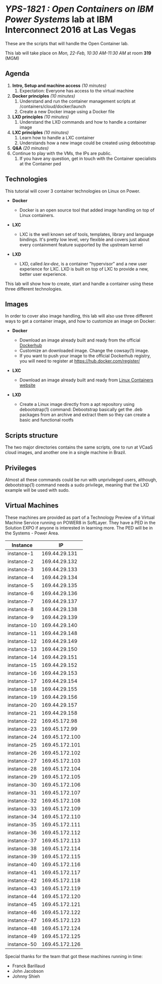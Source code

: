 # *YPS-1821 : Open Containers on IBM Power Systems* lab at IBM Interconnect 2016 at Las Vegas #

These are the scripts that will handle the Open Container lab. 

This lab will take place on *Mon, 22-Feb, 10:30 AM-11:30 AM* at room **319** (MGM)

## Agenda ##

 1. **Intro, Setup and machine access**  *(10 minutes)*
	1. Expectation: Everyone has access to the virtual machine
 2. **Docker principles** *(10 minutes)*
	1. Understand and run the container management scripts at
	   /containers/cloud/docker/launch 
	1. Create a new Docker image using a Docker file
 3. **LXD principles**  *(10 minutes)*
	1. Understand the LXD commands and how to handle a container image
 4. **LXC principles**  *(10 minutes)*
	1. Learn how to handle a LXC container
	2. Understands how a new image could be created using debootstrap
 5. **Q&A** *(20 minutes)*
 6. Continue to play with the VMs, the IPs are public.
	1. If you have any question, get in touch with the Container
	   specialists at the Container ped
	

## Technologies ##

This tutorial will cover 3 container technologies on Linux on Power.

 * **Docker**
	- Docker is an open source tool that added image handling on top of
	  Linux containers.

 * **LXC**
	- LXC is the well known set of tools, templates, library and language
	  bindings. It's pretty low level, very flexible and covers just about
   	  every containment feature supported by the upstream kernel

 * **LXD**
	- LXD, called *lex‐dee*, is a container "hypervisor" and a new user
	  experience for LXC.
	  LXD is built on top of LXC to provide a new, better user experience.

This lab will show how to create, start and handle a container using these
three different technologies.

## Images ##

In order to cover also image handling, this lab will also use three different
ways to get a container image, and how to customize an image on Docker:

 * **Docker**
	- Download an image already built and ready from the official [Dockerhub](https://hub.docker.com)
	- Customize an downloaded image. Change the cowsay(1) image.
	- If you want to push your image to the official Dockerhub registry, you
	  will need to register at https://hub.docker.com/register/
	
 * **LXC**
	- Download an image already built and ready from [Linux Containers website](https://linuxcontainers.org)

 * **LXD**
	- Create a Linux image directly from a apt repository using
	  debootstrap(1) command:
	  Debootstrap basically get the .deb packages from an archive and
	  extract them so they can create a basic and functional rootfs

## Scripts structure ##

The two major directories contains the same scripts, one to run at VCaaS cloud
images, and another one in a single machine in Brazil.

## Privileges ##

Almost all these commands could be run with unprivileged users, although,
debootstrap(1) command needs a sudo privilege, meaning that the LXD example
will be used with sudo.

## Virtual Machines ##

These machines are provided as part of a Technology Preview of a Virtual
Machine Service running on POWER8 in SoftLayer. They have a PED in the Solution
EXPO if anyone is interested in learning more. The PED will be in the Systems -
Power Area.

Instance      |  IP
--------------|--------------
 instance-1   | 169.44.29.131 
 instance-2   | 169.44.29.132
 instance-3   | 169.44.29.133 
 instance-4   | 169.44.29.134 
 instance-5   | 169.44.29.135 
 instance-6   | 169.44.29.136 
 instance-7   | 169.44.29.137 
 instance-8   | 169.44.29.138 
 instance-9   | 169.44.29.139 
 instance-10  | 169.44.29.140
 instance-11  | 169.44.29.148
 instance-12  | 169.44.29.149
 instance-13  | 169.44.29.150
 instance-14  | 169.44.29.151
 instance-15  | 169.44.29.152
 instance-16  | 169.44.29.153
 instance-17  | 169.44.29.154
 instance-18  | 169.44.29.155
 instance-19  | 169.44.29.156
 instance-20  | 169.44.29.157
 instance-21  | 169.44.29.158
 instance-22  | 169.45.172.98
 instance-23  | 169.45.172.99
 instance-24  | 169.45.172.100 
 instance-25  | 169.45.172.101 
 instance-26  | 169.45.172.102 
 instance-27  | 169.45.172.103 
 instance-28  | 169.45.172.104 
 instance-29  | 169.45.172.105 
 instance-30  | 169.45.172.106 
 instance-31  | 169.45.172.107 
 instance-32  | 169.45.172.108 
 instance-33  | 169.45.172.109 
 instance-34  | 169.45.172.110 
 instance-35  | 169.45.172.111 
 instance-36  | 169.45.172.112 
 instance-37  | 169.45.172.113 
 instance-38  | 169.45.172.114 
 instance-39  | 169.45.172.115 
 instance-40  | 169.45.172.116 
 instance-41  | 169.45.172.117 
 instance-42  | 169.45.172.118 
 instance-43  | 169.45.172.119 
 instance-44  | 169.45.172.120 
 instance-45  | 169.45.172.121 
 instance-46  | 169.45.172.122 
 instance-47  | 169.45.172.123 
 instance-48  | 169.45.172.124 
 instance-49  | 169.45.172.125 
 instance-50  | 169.45.172.126 

Special thanks for the team that got these machines running in time:

  * Franck Barillaud
  * John Jacobson
  * Johnny Shieh
